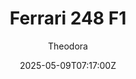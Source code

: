 ---
title: "Ferrari 248 F1"
meta_title: ""
description: "Ferrari 248 F1 2006 by F1SR ready to race!"
date: 2025-05-09T07:17:00Z
thumb: cy7xswp
mainimage: S3fpqhw
cargallery: ["EvE1iwc", "PQhw9ce"]
categories: ["Car"]
author: "Theodora"
tags: ["Ferrari", "F1", "R2R", "Formula 1", "Formula", "F1SR", "2006", "Italy"]
draft: false
link: https://modsfire.com/4fJt436U25np010
zipsize: "54 MB"
manu: Ferrari
logo2: scuderia-sf
championship: Formula 1
champlogo: f1-2000
country: Italy
year: 2006
engine: Tipo 056-2006 2.4l
class: Formula
drivetrain: RWD
power: "786 bhp"
torque: "-"
mass: "660"
speed: "-+"
accel: "- seconds"
gb: 7-speed
creator: F1SR
version: "-"
csp: "No"
carname: "Ferrari 248 F1"
folder: "f1sr_f12006_ferrari"
livery: "Included"
r2r: 1
host: ModsFire
---